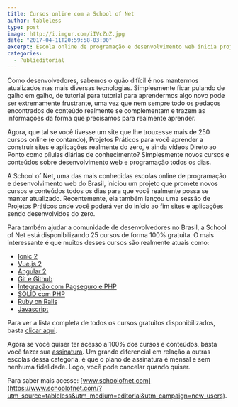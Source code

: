 ```yaml
---
title: Cursos online com a School of Net
author: tableless
type: post
image: http://i.imgur.com/iIVcZuZ.jpg
date: "2017-04-11T20:59:58-03:00"
excerpt: Escola online de programação e desenvolvimento web inicia projeto que promete novos conteúdos todos os dias.
categories:
  - Publieditorial
---
```


Como desenvolvedores, sabemos o quão difícil é nos mantermos atualizados nas mais diversas tecnologias.
Simplesmente ficar pulando de galho em galho, de tutorial para tutorial para aprendermos algo novo pode ser extremamente frustrante, uma vez que nem sempre todo os pedaços encontrados de conteúdo realmente se complementam e trazem as informações da forma que precisamos para realmente aprender.

Agora, que tal se você tivesse um site que lhe trouxesse mais de 250 cursos online (e contando), Projetos Práticos para você aprender a construir sites e aplicações realmente do zero, e ainda vídeos Direto ao Ponto como pílulas diárias de conhecimento? Simplesmente novos cursos e conteúdos sobre desenvolvimento web e programação todos os dias.

A School of Net, uma das mais conhecidas escolas online de programação e desenvolvimento web do Brasil, iniciou um projeto que promete novos cursos e conteúdos todos os dias para que você realmente possa se manter atualizado. Recentemente, ela também lançou uma sessão de Projetos Práticos onde você poderá ver do início ao fim sites e aplicações sendo desenvolvidos do zero.

Para também ajudar a comunidade de desenvolvedores no Brasil, a School of Net está disponibilizando 25 cursos de forma 100% gratuita. O mais interessante é que muitos desses cursos são realmente atuais como:

* [Ionic 2](https://www.schoolofnet.com/curso-introducao-ao-ionic-2/?utm_source=tableless&utm_medium=editorial&utm_campaign=new_users)
* [Vue.js 2](https://www.schoolofnet.com/curso-vuejs-20/?utm_source=tableless&utm_medium=editorial&utm_campaign=new_users)
* [Angular 2](https://www.schoolofnet.com/curso-angular-2-0-primeiros-passos/?utm_source=tableless&utm_medium=editorial&utm_campaign=new_users)
* [Git e Github](https://www.schoolofnet.com/curso-git-e-github/?utm_source=tableless&utm_medium=editorial&utm_campaign=new_users)
* [Integração com Pagseguro e PHP](https://www.schoolofnet.com/curso-integrando-pagseguro-com-php-parte1/)
* [SOLID com PHP](https://www.schoolofnet.com/curso-solid-com-php/)
* [Ruby on Rails](https://www.schoolofnet.com/curso-iniciando-com-ruby-rails/?utm_source=tableless&utm_medium=editorial&utm_campaign=new_users)
* [Javascript](https://www.schoolofnet.com/curso-javascript-basico/?utm_source=tableless&utm_medium=editorial&utm_campaign=new_users)

Para ver a lista completa de todos os cursos gratuitos disponibilizados, basta [clicar aqui](https://www.schoolofnet.com/cursos/gratuitos/?utm_source=tableless&utm_medium=editorial&utm_campaign=new_users). 

Agora se você quiser ter acesso a 100% dos cursos e conteúdos, basta você fazer sua [assinatura](https://www.schoolofnet.com/assine/). Um grande diferencial em relação a outras escolas dessa categoria, é que o plano de assinatura é mensal e sem nenhuma fidelidade. Logo, você pode cancelar quando quiser.

Para saber mais acesse: [www.schoolofnet.com](https://www.schoolofnet.com/?utm_source=tableless&utm_medium=editorial&utm_campaign=new_users).
